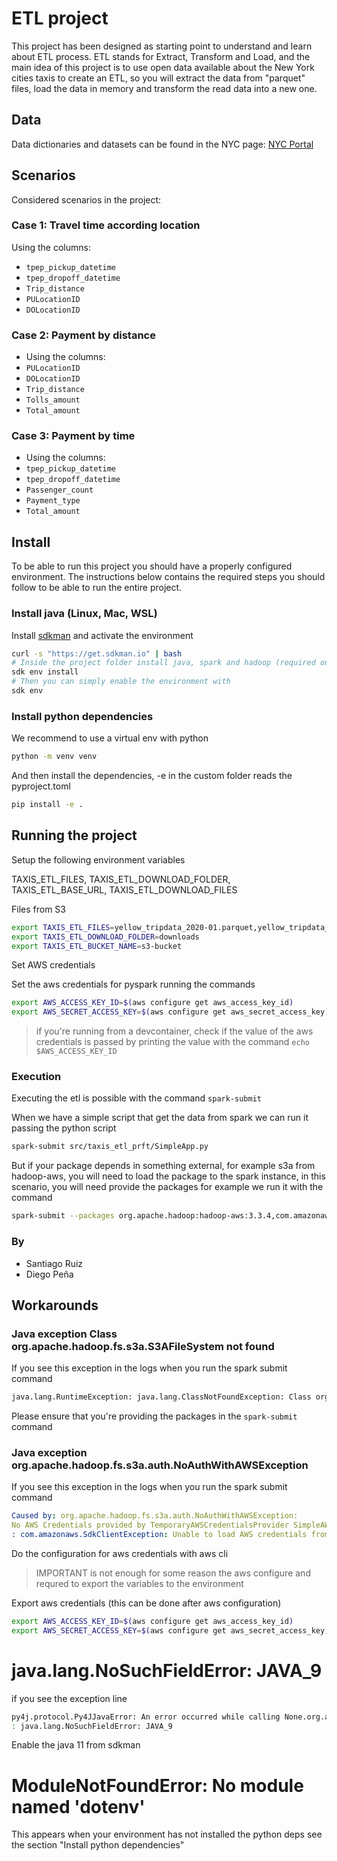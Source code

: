 # ETL project

This project has been designed as starting point to understand and learn  about ETL process.
ETL stands for Extract, Transform and Load, and the main idea of this project is to use open data available about the
New York cities taxis to create an ETL, so you will extract the data from "parquet" files, load the data in memory and
transform the read data into a new one.

## Data

Data dictionaries and datasets can be found in the NYC page: [NYC Portal](https://www.nyc.gov/site/tlc/about/tlc-trip-record-data.page)

## Scenarios

Considered scenarios in the project:

### Case 1: Travel time according location

Using the columns:

* `tpep_pickup_datetime`
* `tpep_dropoff_datetime`
* `Trip_distance`
* `PULocationID`
* `DOLocationID`

### Case 2: Payment by distance

* Using the columns:
* `PULocationID`
* `DOLocationID`
* `Trip_distance`
* `Tolls_amount`
* `Total_amount`

### Case 3: Payment by time

* Using the columns:
* `tpep_pickup_datetime`
* `tpep_dropoff_datetime`
* `Passenger_count`
* `Payment_type`
* `Total_amount`

## Install

To be able to run this project you should have a properly configured environment. The instructions below contains the required
steps you should follow to be able to run the entire project.

### Install java (Linux, Mac, WSL)

Install [sdkman](https://sdkman.io/) and activate the environment

```bash
curl -s "https://get.sdkman.io" | bash
# Inside the project folder install java, spark and hadoop (required once)
sdk env install
# Then you can simply enable the environment with
sdk env
```

### Install python dependencies

We recommend to use a virtual env with python

```bash
python -m venv venv
```

And then install the dependencies, -e in the custom folder reads the pyproject.toml

```bash
pip install -e .
```

## Running the project

Setup the following environment variables

TAXIS_ETL_FILES, TAXIS_ETL_DOWNLOAD_FOLDER, TAXIS_ETL_BASE_URL, TAXIS_ETL_DOWNLOAD_FILES

Files from S3

```bash
export TAXIS_ETL_FILES=yellow_tripdata_2020-01.parquet,yellow_tripdata_2021-01.parquet,yellow_tripdata_2022-01.parquet
export TAXIS_ETL_DOWNLOAD_FOLDER=downloads
export TAXIS_ETL_BUCKET_NAME=s3-bucket
```

Set AWS credentials

Set the aws credentials for pyspark running the commands

```bash
export AWS_ACCESS_KEY_ID=$(aws configure get aws_access_key_id)
export AWS_SECRET_ACCESS_KEY=$(aws configure get aws_secret_access_key)
```

> if you're running from a devcontainer, check if the value of the aws credentials is passed by printing the value with the command `echo $AWS_ACCESS_KEY_ID`

### Execution

Executing the etl is possible with the command `spark-submit`

When we have a simple script that get the data from spark we can run it passing the python script

```bash
spark-submit src/taxis_etl_prft/SimpleApp.py
```

But if your package depends in something external, for example s3a from hadoop-aws, you will need to load the package to the spark instance, in this scenario,
you will need provide the packages for example we run it with the command

```bash
spark-submit --packages org.apache.hadoop:hadoop-aws:3.3.4,com.amazonaws:aws-java-sdk-bundle:1.12.262 src/taxis_etl_prft/DemoS3.py
```

### By

* Santiago Ruiz
* Diego Peña

## Workarounds

### Java exception Class org.apache.hadoop.fs.s3a.S3AFileSystem not found

If you see this exception in the logs when you run the spark submit command

```bash
java.lang.RuntimeException: java.lang.ClassNotFoundException: Class org.apache.hadoop.fs.s3a.S3AFileSystem not found
```

Please ensure that you're providing the packages in the `spark-submit` command

### Java exception org.apache.hadoop.fs.s3a.auth.NoAuthWithAWSException

If you see this exception in the logs when you run the spark submit command

```yaml
Caused by: org.apache.hadoop.fs.s3a.auth.NoAuthWithAWSException: 
No AWS Credentials provided by TemporaryAWSCredentialsProvider SimpleAWSCredentialsProvider EnvironmentVariableCredentialsProvider IAMInstanceCredentialsProvider 
: com.amazonaws.SdkClientException: Unable to load AWS credentials from environment variables (AWS_ACCESS_KEY_ID (or AWS_ACCESS_KEY) and AWS_SECRET_KEY (or AWS_SECRET_ACCESS_KEY))
```

Do the configuration for aws credentials with aws cli

> IMPORTANT is not enough for some reason the aws configure and requred to export the variables to the environment

Export aws credentials (this can be done after aws configuration)

```bash
export AWS_ACCESS_KEY_ID=$(aws configure get aws_access_key_id)
export AWS_SECRET_ACCESS_KEY=$(aws configure get aws_secret_access_key)
```

# java.lang.NoSuchFieldError: JAVA_9

if you see the exception line

```sh
py4j.protocol.Py4JJavaError: An error occurred while calling None.org.apache.spark.api.java.JavaSparkContext.
: java.lang.NoSuchFieldError: JAVA_9
```

Enable the java 11 from sdkman

# ModuleNotFoundError: No module named 'dotenv'

This appears when your environment has not installed the python deps see the section "Install python dependencies"